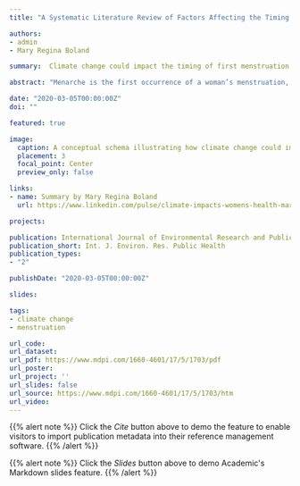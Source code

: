 ```yaml
---
title: "A Systematic Literature Review of Factors Affecting the Timing of Menarche: The Potential for Climate Change to Impact Women’s Health"

authors:
- admin
- Mary Regina Boland

summary:  Climate change could impact the timing of first menstruation and increase the disease burden related to mental, cardiovascular, and bone health, in addition to fertility-related conditions.

abstract: "Menarche is the first occurrence of a woman’s menstruation, an event that symbolizes reproductive capacity and the transition from childhood into womanhood. The global average age for menarche is 12 years and this has been declining in recent years. Many factors that affect the timing menarche in girls could be affected by climate change. A systematic literature review was performed regarding the timing of menarche and four publication databases were interrogated: EMBASE, SCOPUS, PubMed, and Cochrane Reviews. Themes were identified from 112 articles and related to environmental causes of perturbations in menarche (either early or late), disease causes and consequences of perturbations, and social causes and consequences. Research from climatology was incorporated to describe how climate change events, including increased hurricanes, avalanches/mudslides/landslides, and extreme weather events could alter the age of menarche by disrupting food availability or via increased toxin/pollutant release. Overall, our review revealed that these perturbations in the timing of menarche are likely to increase the disease burden for women in four key areas: mental health, fertility-related conditions, cardiovascular disease, and bone health. In summary, the climate does have the potential to impact women’s health through perturbation in the timing of menarche and this, in turn, will affect women’s risk of disease in future."

date: "2020-03-05T00:00:00Z"
doi: ""

featured: true

image:
  caption: A conceptual schema illustrating how climate change could impact timing of menarche and increase disease burden.
  placement: 3
  focal_point: Center
  preview_only: false

links:
- name: Summary by Mary Regina Boland
  url: https://www.linkedin.com/pulse/climate-impacts-womens-health-mary-regina-boland/?trackingId=zbL7SUeKQRqQyDUg0KNVEA%3D%3D

projects:

publication: International Journal of Environmental Research and Public Health
publication_short: Int. J. Environ. Res. Public Health
publication_types:
- "2"

publishDate: "2020-03-05T00:00:00Z"

slides:

tags:
- climate change
- menstruation

url_code:
url_dataset:
url_pdf: https://www.mdpi.com/1660-4601/17/5/1703/pdf
url_poster:
url_project: ''
url_slides: false
url_source: https://www.mdpi.com/1660-4601/17/5/1703/htm
url_video:
---
```


{{% alert note %}}
Click the *Cite* button above to demo the feature to enable visitors to import publication metadata into their reference management software.
{{% /alert %}}

{{% alert note %}}
Click the *Slides* button above to demo Academic's Markdown slides feature.
{{% /alert %}}

